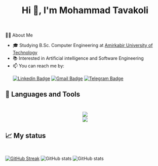 <h1 align="center">
  Hi 👋, I'm Mohammad Tavakoli<br><br>
</h1>

👨‍💻 About Me<br>

- 🎓 Studying B.Sc. Computer Engineering at [Amirkabir University of Technology](https://aut.ac.ir/)
- 📚 Interested in Artificial intelligence and Software Engineering 
- 📫 You can reach me by:<br><br>
[![Linkedin Badge](https://img.shields.io/badge/-LinkedIn-0077B5?style=for-the-badge&logo=linkedin&logoColor=white)](https://www.linkedin.com/in/mohammad-tavakoli-32649b21a/)
[![Gmail Badge](https://img.shields.io/badge/Gmail-D14836?style=for-the-badge&logo=gmail&logoColor=white)](mailto:mohamad.tavakoli7878@gmail.com)
[![Telegram Badge](https://img.shields.io/badge/Telegram-2CA5E0?style=for-the-badge&logo=telegram&logoColor=white)](https://www.t.me/Mohammad_ta78)

<h2>
  🔨 Languages and Tools<br><br>
</h2>

<p align="center">
  <a href="https://skillicons.dev">
    <img src="https://skillicons.dev/icons?i=c,java,androidstudio,python,js,ts,php,react,nextjs,nodejs,django,flask,arduino" /><br>
    <img src="https://skillicons.dev/icons?i=tensorflow,pytorch,postgres,mysql,mongodb,docker,linux,latex,git" />
  </a>
</p>

<h2>
  📈 My status<br><br>
</h2>


[![GitHub Streak](http://github-readme-streak-stats.herokuapp.com?user=mohammadtavakoli78&theme=radical)](https://git.io/streak-stats)
![GitHub stats](https://github-readme-stats.vercel.app/api?username=mohammadtavakoli78&show_icons=true&theme=radical)
![GitHub stats](https://github-readme-stats.vercel.app/api/top-langs/?username=mohammadtavakoli78&show_icons=true&layout=compact&theme=radical)
